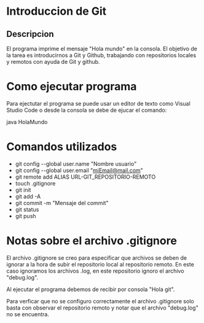 
# Introduccion de Git

## Descripcion
El programa imprime el mensaje  "Hola mundo" en la consola. El objetivo de la tarea es introducirnos a Git y Github, trabajando con repositorios locales y remotos con ayuda de Git y github.

# Como ejecutar programa
Para ejectutar el programa se puede usar un editor de texto como Visual Studio Code o desde la consola se debe de ejucar el comando: 

java HolaMundo


# Comandos utilizados
- git config --global user.name "Nombre usuario"
- git config --global user.email "miEmail@mail.com"
- git remote add ALIAS URL-GIT_REPOSITORIO-REMOTO
- touch .gitignore
- git init
- git add -A
- git commit -m "Mensaje del commit"
- git status
- git push

# Notas sobre el archivo .gitignore
El archivo .gitignore se creo para especificar que archivos se deben de ignorar a la hora de subir el repositorio local al repositorio remoto. En este caso ignoramos los archivos .log, en este repositorio ignoro el archivo "debug.log". 

Al ejecutar el programa debemos de recibir por consola "Hola git".
 
Para verficar que no se configuro correctamente el archivo .gitignore solo basta con observar el repositorio remoto y notar que el archivo "debug.log" no se encuentra.

